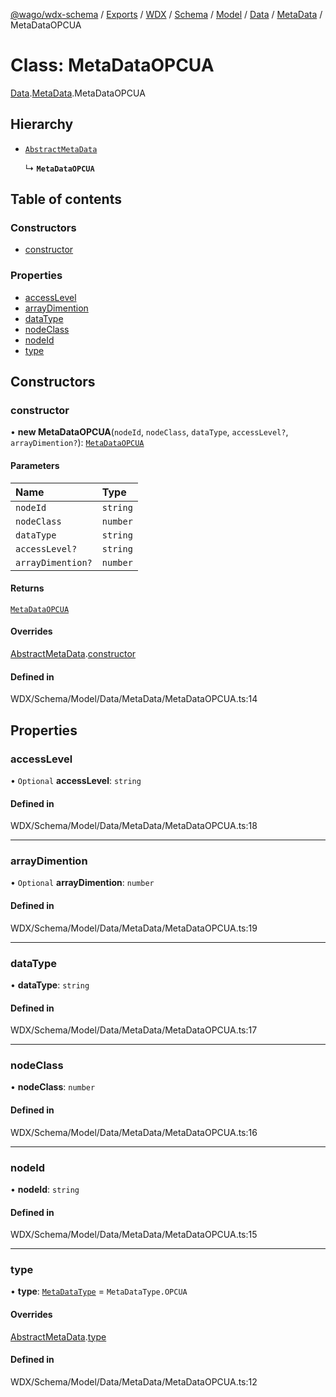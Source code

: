 [@wago/wdx-schema](../README.md) / [Exports](../modules.md) / [WDX](../modules/WDX.md) / [Schema](../modules/WDX.Schema.md) / [Model](../modules/WDX.Schema.Model.md) / [Data](../modules/WDX.Schema.Model.Data.md) / [MetaData](../modules/WDX.Schema.Model.Data.MetaData.md) / MetaDataOPCUA

# Class: MetaDataOPCUA

[Data](../modules/WDX.Schema.Model.Data.md).[MetaData](../modules/WDX.Schema.Model.Data.MetaData.md).MetaDataOPCUA

## Hierarchy

- [`AbstractMetaData`](WDX.Schema.Model.Data.MetaData.AbstractMetaData.md)

  ↳ **`MetaDataOPCUA`**

## Table of contents

### Constructors

- [constructor](WDX.Schema.Model.Data.MetaData.MetaDataOPCUA.md#constructor)

### Properties

- [accessLevel](WDX.Schema.Model.Data.MetaData.MetaDataOPCUA.md#accesslevel)
- [arrayDimention](WDX.Schema.Model.Data.MetaData.MetaDataOPCUA.md#arraydimention)
- [dataType](WDX.Schema.Model.Data.MetaData.MetaDataOPCUA.md#datatype)
- [nodeClass](WDX.Schema.Model.Data.MetaData.MetaDataOPCUA.md#nodeclass)
- [nodeId](WDX.Schema.Model.Data.MetaData.MetaDataOPCUA.md#nodeid)
- [type](WDX.Schema.Model.Data.MetaData.MetaDataOPCUA.md#type)

## Constructors

### constructor

• **new MetaDataOPCUA**(`nodeId`, `nodeClass`, `dataType`, `accessLevel?`, `arrayDimention?`): [`MetaDataOPCUA`](WDX.Schema.Model.Data.MetaData.MetaDataOPCUA.md)

#### Parameters

| Name | Type |
| :------ | :------ |
| `nodeId` | `string` |
| `nodeClass` | `number` |
| `dataType` | `string` |
| `accessLevel?` | `string` |
| `arrayDimention?` | `number` |

#### Returns

[`MetaDataOPCUA`](WDX.Schema.Model.Data.MetaData.MetaDataOPCUA.md)

#### Overrides

[AbstractMetaData](WDX.Schema.Model.Data.MetaData.AbstractMetaData.md).[constructor](WDX.Schema.Model.Data.MetaData.AbstractMetaData.md#constructor)

#### Defined in

WDX/Schema/Model/Data/MetaData/MetaDataOPCUA.ts:14

## Properties

### accessLevel

• `Optional` **accessLevel**: `string`

#### Defined in

WDX/Schema/Model/Data/MetaData/MetaDataOPCUA.ts:18

___

### arrayDimention

• `Optional` **arrayDimention**: `number`

#### Defined in

WDX/Schema/Model/Data/MetaData/MetaDataOPCUA.ts:19

___

### dataType

• **dataType**: `string`

#### Defined in

WDX/Schema/Model/Data/MetaData/MetaDataOPCUA.ts:17

___

### nodeClass

• **nodeClass**: `number`

#### Defined in

WDX/Schema/Model/Data/MetaData/MetaDataOPCUA.ts:16

___

### nodeId

• **nodeId**: `string`

#### Defined in

WDX/Schema/Model/Data/MetaData/MetaDataOPCUA.ts:15

___

### type

• **type**: [`MetaDataType`](../enums/WDX.Schema.Model.Data.MetaData.MetaDataType.md) = `MetaDataType.OPCUA`

#### Overrides

[AbstractMetaData](WDX.Schema.Model.Data.MetaData.AbstractMetaData.md).[type](WDX.Schema.Model.Data.MetaData.AbstractMetaData.md#type)

#### Defined in

WDX/Schema/Model/Data/MetaData/MetaDataOPCUA.ts:12
